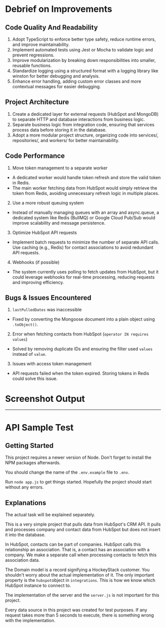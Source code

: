 # Debrief on Improvements

## Code Quality And Readability

1. Adopt TypeScript to enforce better type safety, reduce runtime errors, and improve maintainability.
1. Implement automated tests using Jest or Mocha to validate logic and prevent regressions.
1. Improve modularization by breaking down responsibilities into smaller, reusable functions.
1. Standardize logging using a structured format with a logging library like winston for better debugging and analysis.
1. Enhance error handling, adding custom error classes and more contextual messages for easier debugging.

## Project Architecture

1. Create a dedicated layer for external requests (HubSpot and MongoDB) to separate HTTP and database interactions from business logic.
1. Separate business logic from integration code, ensuring that services process data before storing it in the database.
1. Adopt a more modular project structure, organizing code into services/, repositories/, and workers/ for better maintainability.

## Code Performance

1. Move token management to a separate worker

- A dedicated worker would handle token refresh and store the valid token in Redis.
- The main worker fetching data from HubSpot would simply retrieve the token from Redis, avoiding unnecessary refresh logic in multiple places.

2. Use a more robust queuing system

- Instead of manually managing queues with an array and async.queue, a dedicated system like Redis (BullMQ) or Google Cloud Pub/Sub would improve scalability and message persistence.

3. Optimize HubSpot API requests

- Implement batch requests to minimize the number of separate API calls.
  Use caching (e.g., Redis) for contact associations to avoid redundant API requests.

4. Webhooks (if possible)

- The system currently uses polling to fetch updates from HubSpot, but it could leverage webhooks for real-time processing, reducing requests and improving efficiency.

## Bugs & Issues Encountered

1. `lastPulledDates` was inaccessible

- Fixed by converting the Mongoose document into a plain object using `.toObject()`.

2. Error when fetching contacts from HubSpot (`operator IN requires values`)

- Solved by removing duplicate IDs and ensuring the filter used `values` instead of `value`.

3. Issues with access token management

- API requests failed when the token expired. Storing tokens in Redis could solve this issue.

# Screenshot Output

---

# API Sample Test

## Getting Started

This project requires a newer version of Node. Don't forget to install the NPM packages afterwards.

You should change the name of the `.env.example` file to `.env`.

Run `node app.js` to get things started. Hopefully the project should start without any errors.

## Explanations

The actual task will be explained separately.

This is a very simple project that pulls data from HubSpot's CRM API. It pulls and processes company and contact data from HubSpot but does not insert it into the database.

In HubSpot, contacts can be part of companies. HubSpot calls this relationship an association. That is, a contact has an association with a company. We make a separate call when processing contacts to fetch this association data.

The Domain model is a record signifying a HockeyStack customer. You shouldn't worry about the actual implementation of it. The only important property is the `hubspot`object in `integrations`. This is how we know which HubSpot instance to connect to.

The implementation of the server and the `server.js` is not important for this project.

Every data source in this project was created for test purposes. If any request takes more than 5 seconds to execute, there is something wrong with the implementation.
